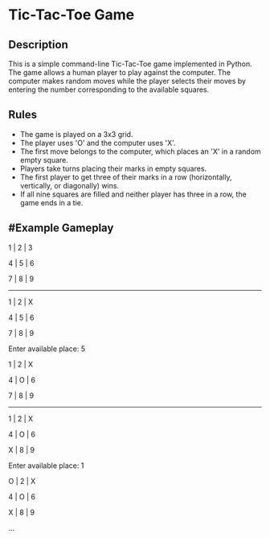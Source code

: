 # Tic-Tac-Toe Game

## Description

This is a simple command-line Tic-Tac-Toe game implemented in Python. The game allows a human player to play against the computer. The computer makes random moves while the player selects their moves by entering the number corresponding to the available squares.

## Rules

- The game is played on a 3x3 grid.
- The player uses 'O' and the computer uses 'X'.
- The first move belongs to the computer, which places an 'X' in a random empty square.
- Players take turns placing their marks in empty squares.
- The first player to get three of their marks in a row (horizontally, vertically, or diagonally) wins.
- If all nine squares are filled and neither player has three in a row, the game ends in a tie.

## #Example Gameplay

1 | 2 | 3

4 | 5 | 6

7 | 8 | 9

---

1 | 2 | X

4 | 5 | 6

7 | 8 | 9

Enter available place: 5

1 | 2 | X

4 | O | 6

7 | 8 | 9

---

1 | 2 | X

4 | O | 6

X | 8 | 9

Enter available place: 1

O | 2 | X

4 | O | 6

X | 8 | 9

...

